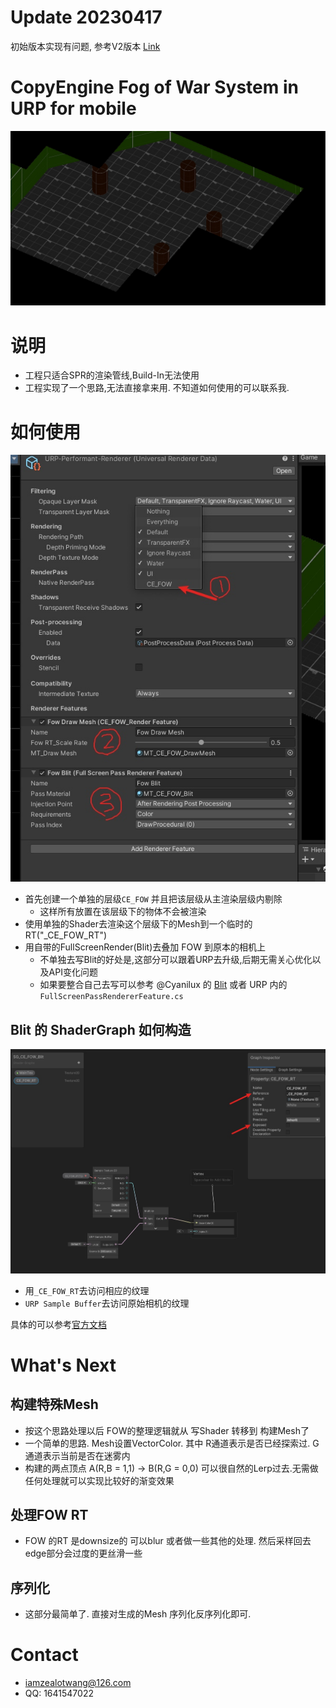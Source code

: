 # Update 20230417

初始版本实现有问题, 参考V2版本 [Link](./FOW_V2.md)

# CopyEngine Fog of War System in URP for mobile

![](Imgs/16816353326811.jpg)

# 说明

- 工程只适合SPR的渲染管线,Build-In无法使用
- 工程实现了一个思路,无法直接拿来用. 不知道如何使用的可以联系我.

# 如何使用

![](Imgs/16816356318597.jpg)

- 首先创建一个单独的层级`CE_FOW` 并且把该层级从主渲染层级内剔除
    - 这样所有放置在该层级下的物体不会被渲染
- 使用单独的Shader去渲染这个层级下的Mesh到一个临时的RT("_CE_FOW_RT")
- 用自带的FullScreenRender(Blit)去叠加 FOW 到原本的相机上
    - 不单独去写Blit的好处是,这部分可以跟着URP去升级,后期无需关心优化以及API变化问题
    - 如果要整合自己去写可以参考 @Cyanilux 的 [Blit](https://github.com/Cyanilux/URP_BlitRenderFeature) 或者 URP 内的 `FullScreenPassRendererFeature.cs`

## Blit 的 ShaderGraph 如何构造

![](Imgs/16816360861222.jpg)

- 用`_CE_FOW_RT`去访问相应的纹理
- `URP Sample Buffer`去访问原始相机的纹理

具体的可以参考[官方文档](https://docs.unity3d.com/Packages/com.unity.render-pipelines.universal@16.0/manual/post-processing/post-processing-custom-effect-low-code.html)


# What's Next

## 构建特殊Mesh
- 按这个思路处理以后 FOW的整理逻辑就从 写Shader 转移到 构建Mesh了
- 一个简单的思路. Mesh设置VectorColor. 其中 R通道表示是否已经探索过. G通道表示当前是否在迷雾内
- 构建的两点顶点 A(R,B = 1,1) -> B(R,G = 0,0) 可以很自然的Lerp过去.无需做任何处理就可以实现比较好的渐变效果

## 处理FOW RT
- FOW 的RT 是downsize的 可以blur 或者做一些其他的处理. 然后采样回去 edge部分会过度的更丝滑一些

## 序列化
- 这部分最简单了. 直接对生成的Mesh 序列化反序列化即可.

# Contact

- iamzealotwang@126.com
- QQ: 1641547022








